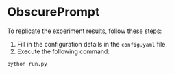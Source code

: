 # ObscurePrompt

To replicate the experiment results, follow these steps:

1. Fill in the configuration details in the `config.yaml` file.
2. Execute the following command:

```shell
python run.py
```
